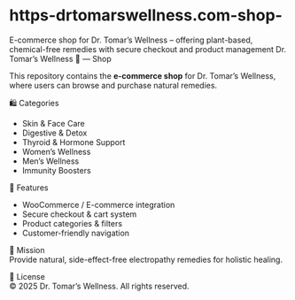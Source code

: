 # https-drtomarswellness.com-shop-
E-commerce shop for Dr. Tomar’s Wellness – offering plant-based, chemical-free remedies with secure checkout and product management
Dr. Tomar’s Wellness 🌿 — Shop  

This repository contains the **e-commerce shop** for Dr. Tomar’s Wellness, where users can browse and purchase natural remedies.  

🛍️ Categories  
- Skin & Face Care  
- Digestive & Detox  
- Thyroid & Hormone Support  
- Women’s Wellness  
- Men’s Wellness  
- Immunity Boosters  

🚀 Features  
- WooCommerce / E-commerce integration  
- Secure checkout & cart system  
- Product categories & filters  
- Customer-friendly navigation  

📌 Mission  
Provide natural, side-effect-free electropathy remedies for holistic healing.  

📜 License  
© 2025 Dr. Tomar’s Wellness. All rights reserved. 
